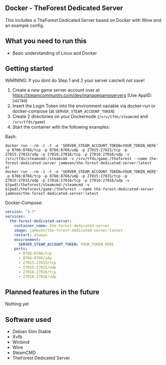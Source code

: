 ## Docker - TheForest Dedicated Server
This includes a TheForest Dedicated Server based on Docker with Wine and an example config.

## What you need to run this
* Basic understanding of Linux and Docker

## Getting started
WARNING: If you dont do Step 1 and 2 your server can/will not save!
1. Create a new game server account over at https://steamcommunity.com/dev/managegameservers (Use AppID: `242760`)
2. Insert the Login Token into the environment variable via docker-run or docker-compose (at `SERVER_STEAM_ACCOUNT_TOKEN`)
3. Create 2 directories on your Dockernode (`/srv/tfds/steamcmd` and `/srv/tfds/game`)
4. Start the container with the following examples:

Bash:
```console
docker run --rm -i -t -e 'SERVER_STEAM_ACCOUNT_TOKEN=YOUR_TOKEN_HERE' -p 8766:8766/tcp -p 8766:8766/udp -p 27015:27015/tcp -p 27015:27015/udp -p 27016:27016/tcp -p 27016:27016/udp -v /srv/tfds/steamcmd:/steamcmd -v /srv/tfds/game:/theforest --name the-forest-dedicated-server jammsen/the-forest-dedicated-server:latest
or
docker run --rm -i -t -e 'SERVER_STEAM_ACCOUNT_TOKEN=YOUR_TOKEN_HERE' -p 8766:8766/tcp -p 8766:8766/udp -p 27015:27015/tcp -p 27015:27015/udp -p 27016:27016/tcp -p 27016:27016/udp -v $(pwd)/theforest/steamcmd:/steamcmd -v $(pwd)/theforest/game:/theforest --name the-forest-dedicated-server jammsen/the-forest-dedicated-server:latest
```
Docker-Compose:
```yaml
version: "3.7"
services:
  the-forest-dedicated-server:
    container_name: the-forest-dedicated-server
    image: jammsen/the-forest-dedicated-server:latest
    restart: always
    environment:
      SERVER_STEAM_ACCOUNT_TOKEN: YOUR_TOKEN_HERE
    ports:
      - 8766:8766/tcp
      - 8766:8766/udp
      - 27015:27015/tcp
      - 27015:27015/udp
      - 27016:27016/tcp
      - 27016:27016/udp
```

## Planned features in the future
Nothing yet

## Software used
* Debian Slim Stable
* Xvfb
* Winbind
* Wine
* SteamCMD
* TheForest Dedicated Server
